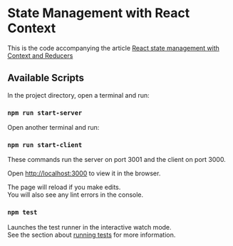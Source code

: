 # State Management with React Context

This is the code accompanying the article [React state management with Context and Reducers](react-state-management-with-context.md)

## Available Scripts

In the project directory, open a terminal and run:

### `npm run start-server`

Open another terminal and run:

### `npm run start-client`

These commands run the server on port 3001 and the client on port 3000.

Open [http://localhost:3000](http://localhost:3000) to view it in the browser.

The page will reload if you make edits.\
You will also see any lint errors in the console.

### `npm test`

Launches the test runner in the interactive watch mode.\
See the section about [running tests](https://facebook.github.io/create-react-app/docs/running-tests) for more information.
